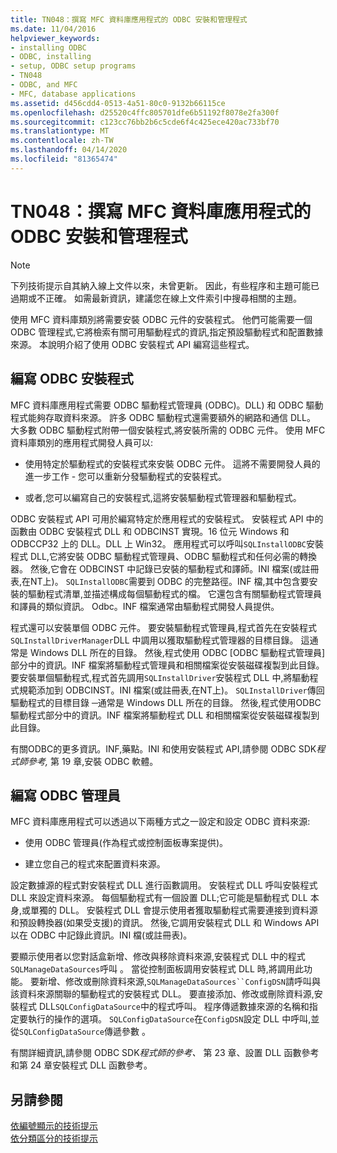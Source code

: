 ```yaml
---
title: TN048：撰寫 MFC 資料庫應用程式的 ODBC 安裝和管理程式
ms.date: 11/04/2016
helpviewer_keywords:
- installing ODBC
- ODBC, installing
- setup, ODBC setup programs
- TN048
- ODBC, and MFC
- MFC, database applications
ms.assetid: d456cdd4-0513-4a51-80c0-9132b66115ce
ms.openlocfilehash: d25520c4ffc805701dfe6b51192f8078e2fa300f
ms.sourcegitcommit: c123cc76bb2b6c5cde6f4c425ece420ac733bf70
ms.translationtype: MT
ms.contentlocale: zh-TW
ms.lasthandoff: 04/14/2020
ms.locfileid: "81365474"
---
```

# <a name="tn048-writing-odbc-setup-and-administration-programs-for-mfc-database-applications"></a>TN048：撰寫 MFC 資料庫應用程式的 ODBC 安裝和管理程式

> [!NOTE]
> 下列技術提示自其納入線上文件以來，未曾更新。 因此，有些程序和主題可能已過期或不正確。 如需最新資訊，建議您在線上文件索引中搜尋相關的主題。

使用 MFC 資料庫類別將需要安裝 ODBC 元件的安裝程式。 他們可能需要一個 ODBC 管理程式,它將檢索有關可用驅動程式的資訊,指定預設驅動程式和配置數據來源。 本說明介紹了使用 ODBC 安裝程式 API 編寫這些程式。

## <a name="writing-an-odbc-setup-program"></a><a name="_mfcnotes_writing_an_odbc_setup_program"></a>編寫 ODBC 安裝程式

MFC 資料庫應用程式需要 ODBC 驅動程式管理員 (ODBC)。DLL) 和 ODBC 驅動程式能夠存取資料來源。 許多 ODBC 驅動程式還需要額外的網路和通信 DLL。 大多數 ODBC 驅動程式附帶一個安裝程式,將安裝所需的 ODBC 元件。 使用 MFC 資料庫類別的應用程式開發人員可以:

- 使用特定於驅動程式的安裝程式來安裝 ODBC 元件。 這將不需要開發人員的進一步工作 - 您可以重新分發驅動程式的安裝程式。

- 或者,您可以編寫自己的安裝程式,這將安裝驅動程式管理器和驅動程式。

ODBC 安裝程式 API 可用於編寫特定於應用程式的安裝程式。 安裝程式 API 中的函數由 ODBC 安裝程式 DLL 和 ODBCINST 實現。16 位元 Windows 和 ODBCCP32 上的 DLL。DLL 上 Win32。 應用程式可以呼叫`SQLInstallODBC`安裝程式 DLL,它將安裝 ODBC 驅動程式管理員、ODBC 驅動程式和任何必需的轉換器。 然後,它會在 ODBCINST 中記錄已安裝的驅動程式和譯師。INI 檔案(或註冊表,在NT上)。 `SQLInstallODBC`需要到 ODBC 的完整路徑。INF 檔,其中包含要安裝的驅動程式清單,並描述構成每個驅動程式的檔。 它還包含有關驅動程式管理員和譯員的類似資訊。 Odbc。INF 檔案通常由驅動程式開發人員提供。

程式還可以安裝單個 ODBC 元件。 要安裝驅動程式管理員,程式首先在安裝程式`SQLInstallDriverManager`DLL 中調用以獲取驅動程式管理器的目標目錄。 這通常是 Windows DLL 所在的目錄。 然後,程式使用 ODBC [ODBC 驅動程式管理員] 部分中的資訊。INF 檔案將驅動程式管理員和相關檔案從安裝磁碟複製到此目錄。 要安裝單個驅動程式,程式首先調用`SQLInstallDriver`安裝程式 DLL 中,將驅動程式規範添加到 ODBCINST。INI 檔案(或註冊表,在NT上)。 `SQLInstallDriver`傳回驅動程式的目標目錄 ─通常是 Windows DLL 所在的目錄。 然後,程式使用ODBC驅動程式部分中的資訊。INF 檔案將驅動程式 DLL 和相關檔案從安裝磁碟複製到此目錄。

有關ODBC的更多資訊。INF,藥點。INI 和使用安裝程式 API,請參閱 ODBC SDK*程式師參考,* 第 19 章,安裝 ODBC 軟體。

## <a name="writing-an-odbc-administrator"></a><a name="_mfcnotes_writing_an_odbc_administrator"></a>編寫 ODBC 管理員

MFC 資料庫應用程式可以透過以下兩種方式之一設定和設定 ODBC 資料來源:

- 使用 ODBC 管理員(作為程式或控制面板專案提供)。

- 建立您自己的程式來配置資料來源。

設定數據源的程式對安裝程式 DLL 進行函數調用。 安裝程式 DLL 呼叫安裝程式 DLL 來設定資料來源。 每個驅動程式有一個設置 DLL;它可能是驅動程式 DLL 本身,或單獨的 DLL。 安裝程式 DLL 會提示使用者獲取驅動程式需要連接到資料源和預設轉換器(如果受支援)的資訊。 然後,它調用安裝程式 DLL 和 Windows API 以在 ODBC 中記錄此資訊。INI 檔(或註冊表)。

要顯示使用者以您對話盒新增、修改與移除資料來源,安裝程式 DLL 中的程式`SQLManageDataSources`呼叫 。 當從控制面板調用安裝程式 DLL 時,將調用此功能。 要新增、修改或刪除資料來源,`SQLManageDataSources``ConfigDSN`請呼叫與該資料來源關聯的驅動程式的安裝程式 DLL。 要直接添加、修改或刪除資料源,安裝程式 DLL`SQLConfigDataSource`中的程式呼叫。 程序傳遞數據來源的名稱和指定要執行的操作的選項。 `SQLConfigDataSource`在`ConfigDSN`設定 DLL 中呼叫,並從`SQLConfigDataSource`傳遞參數 。

有關詳細資訊,請參閱 ODBC SDK*程式師的參考、* 第 23 章、設置 DLL 函數參考和第 24 章安裝程式 DLL 函數參考。

## <a name="see-also"></a>另請參閱

[依編號顯示的技術提示](../mfc/technical-notes-by-number.md)<br/>
[依分類區分的技術提示](../mfc/technical-notes-by-category.md)
